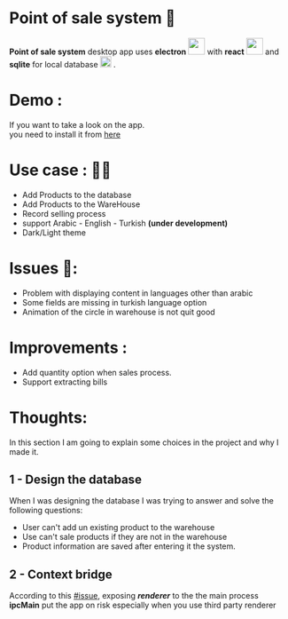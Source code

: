 # Point of sale system 🛒
**Point of sale system** desktop app uses **electron** <img src="https://user-images.githubusercontent.com/3600593/60781010-41dfae80-a173-11e9-99f9-03a8b712b87d.png" width="30"> with **react** <img src="https://cdn1.iconfinder.com/data/icons/education-set-3-3/74/15-512.png" width="30"> and **sqlite** for local database <img src="https://www.pngkey.com/png/full/853-8535155_sqlite-clipart-sqlite-icon.png" width="20">  .
<br>

# Demo :
If you want to take a look on the app.<br>
you need to install it from [here](<./dist/pos-sys Setup 0.1.0.exe>)

# Use case : 👩‍🔬

- Add Products to the database
- Add Products to the WareHouse
- Record selling process
- support Arabic - English - Turkish **(under development)**
- Dark/Light theme

# Issues 🐛:

* Problem with displaying content in languages other than arabic
* Some fields are missing in turkish language option
* Animation of the circle in warehouse is not quit good

# Improvements :
* Add quantity option when sales process.
* Support extracting bills

# Thoughts:
In this section I am going to explain some choices in the project and why I made it.

## 1  - **Design the database**
When I was designing the database I was trying to answer and solve the following questions:
* User can't add un existing product to the warehouse
* Use can't sale products if they are not in the warehouse
* Product information are saved after entering it the system.

## 2 - **Context bridge**
According to this [#issue](https://github.com/electron/electron/issues/9920#issuecomment-575839738), exposing ***renderer*** to the the main process **ipcMain** put the app on risk especially when you use third party renderer 



